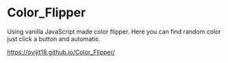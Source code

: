 # Color_Flipper
Using vanilla JavaScript made color flipper. Here you can find random color just click a button and automatic.<br/>

https://ovijit18.github.io/Color_Flipper/
